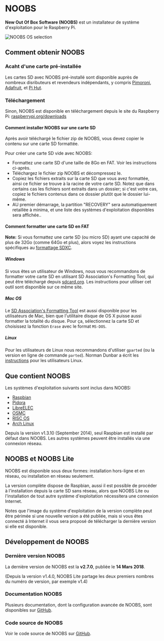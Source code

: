 # NOOBS

**New Out Of Box Software (NOOBS)** est un installateur de système d'exploitation pour le Raspberry Pi.

![NOOBS OS selection](images/noobs.png)

## Comment obtenir NOOBS

### Acaht d'une carte pré-installée

Les cartes SD avec NOOBS pré-installé sont disponible auprès de nombreux disributeurs et revendeurs indépendants, y compris  [Pimoroni](https://shop.pimoroni.com/products/noobs-8gb-sd-card), [Adafruit](https://www.adafruit.com/products/1583), et [Pi Hut](http://thepihut.com/collections/raspberry-pi-sd-cards-and-adapters/products/noobs-preinstalled-sd-card).

### Téléchargement

Sinon, NOOBS est disponible en téléchargement depuis le site du Raspberry Pi: [raspberrypi.org/downloads](https://www.raspberrypi.org/downloads/)

#### Comment installer NOOBS sur une carte SD

Après avoir téléchargé le fichier zip de NOOBS, vous devez copier le contenu sur une carte SD formattée.

Pour créer une carte SD vide avec NOOBS:

- Formattez une carte SD d'une taille de 8Go en FAT. Voir les instructions ci-après.
- Téléchargez le fichier zip NOOBS et décompressez le.
- Copiez les fichiers extraits sur la carte SD que vous avez formattée, ainsi ce fichier se trouve à la racine de votre carte SD. Notez que dans certains cas les fichiers sont extraits dans un dossier; si c'est votre cas, copiez le fichiers contenus dans ce dossier plutôt que le dossier lui-même.
- AU premier démarrage, la partition "RECOVERY" sera automatiquement retaillée à minima, et une liste des systèmes d'exploitation disponibles sera affichée..

#### Comment formatter une carte SD en FAT

**Note:** Si vous formattez une carte SD (ou micro SD) ayant une capacité de plus de 32Go (comme 64Go et plus), alors voyez les instructions spécifiques au [formattage SDXC](sdxc_formatting.md).

##### Windows

Si vous êtes un utilisateur de Windows, nous vous recommandons de formatter votre carte SD en utilisant SD Association's Formatting Tool, qui peut être téléchargé depuis [sdcard.org](https://www.sdcard.org/downloads/formatter_4/). Les instructions pour utiliser cet outil sont disponible sur ce même site.

##### Mac OS

Le [SD Association's Formatting Tool](https://www.sdcard.org/downloads/formatter_4/) est aussi disponible pour les utilisateurs de Mac, bien que l'utilitaire disque de OS X puisse aussi formatter la totalité du disque. Pour ça, sélectionnez la carte SD et choisissez la fonction `Erase` avec le format `MS-DOS`.

##### Linux

Pour les utilisateurs de Linux nous recommandons d'utiliser `gparted` (ou la version en ligne de commande `parted`). Norman Dunbar a écrit les [instructions](http://qdosmsq.dunbar-it.co.uk/blog/2013/06/noobs-for-raspberry-pi/) pour les utilisateurs Linux.

## Que contient NOOBS

Les systèmes d'exploitation suivants sont inclus dans NOOBS:

- [Raspbian](http://raspbian.org/)
- [Pidora](http://pidora.ca/)
- [LibreELEC](https://libreelec.tv/)
- [OSMC](https://osmc.tv/)
- [RISC OS](https://www.riscosopen.org/wiki/documentation/show/Welcome%20to%20RISC%20OS%20Pi)
- [Arch Linux](http://archlinuxarm.org/platforms/armv6/raspberry-pi)

Depuis la version v1.3.10 (September 2014), seul Raspbian est installé par défaut dans NOOBS. Les autres systèmes peuvent être installés via une connexion réseau.

## NOOBS et NOOBS Lite

NOOBS est disponible sous deux formes: installation hors-ligne et en réseau, ou installation en réseau seulement.

La version complète dispose de Raspbian, aussi il est possible de procéder à l'installation depuis la carte SD sans réseau, alors que NOOBS Lite ou l'installation de tout autre système d'exploitation nécessitera une connexion Internet.

Notes que l'image du système d'exploitation de la version complète peut être périmée si une nouvelle version a été publiée, mais si vous êtes connecté à Internet il vous sera proposé de télécharger la dernière version si elle est disponible.

## Développement de NOOBS

### Dernière version NOOBS

La dernière version de NOOBS est la **v2.7.0**, publiée le **14 Mars 2018**.

(Depuis la version v1.4.0, NOOBS Lite partage les deux premiers nombres du numéro de version, par exemple v1.4)

### Documentation NOOBS

Plusieurs documentation, dont la configuration avancée de NOOBS, sont disponibles sur [GitHub](https://github.com/raspberrypi/noobs/blob/master/README.md).

### Code source de NOOBS

Voir le code source de NOOBS sur [GitHub](https://github.com/raspberrypi/noobs).
